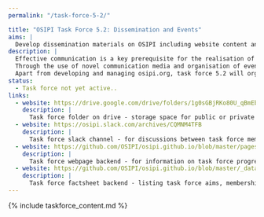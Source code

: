 ```yaml
---
permalink: "/task-force-5-2/"

title: "OSIPI Task Force 5.2: Dissemination and Events"
aims: |
  Develop dissemination materials on OSIPI including website content and events.
description: |
  Effective communication is a key prerequisite for the realisation of the aims, but also to ensure long-term sustainability of the initiative. 
  Through the use of novel communication media and organisation of events, task force 5.2 will build an active community promoting networking, communication, guidance and discussion. 
  Apart from developing and managing osipi.org, task force 5.2 will organise events such as hackathons, meetings or educational sessions on conferences.
status:
  - Task force not yet active..
links:
  - website: https://drive.google.com/drive/folders/1g0sGBjRKo80U_qBmEbFkpEgs22JxeqR2
    description: |
      Task force folder on drive - storage space for public or private documents developed by the task force.
  - website: https://osipi.slack.com/archives/CQMNM4TFB
    description: |
      Task force slack channel - for discussions between task force members.
  - website: https://github.com/OSIPI/osipi.github.io/blob/master/pages/pages-root-folder/task-force-5-2.md
    description: |
      Task force webpage backend - for information on task force progress and links to public resources.
  - website: https://github.com/OSIPI/osipi.github.io/blob/master/_data/tf/tf_5_2.yml
    description: |
      Task force factsheet backend - listing task force aims, membership, status, etc.  
---
```


{% include taskforce_content.md %}
